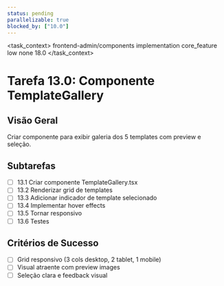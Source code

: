 ```yaml
---
status: pending
parallelizable: true
blocked_by: ["10.0"]
---
```


<task_context>
<domain>frontend-admin/components</domain>
<type>implementation</type>
<scope>core_feature</scope>
<complexity>low</complexity>
<dependencies>none</dependencies>
<unblocks>18.0</unblocks>
</task_context>

# Tarefa 13.0: Componente TemplateGallery

## Visão Geral

Criar componente para exibir galeria dos 5 templates com preview e seleção.

## Subtarefas

- [ ] 13.1 Criar componente TemplateGallery.tsx
- [ ] 13.2 Renderizar grid de templates
- [ ] 13.3 Adicionar indicador de template selecionado
- [ ] 13.4 Implementar hover effects
- [ ] 13.5 Tornar responsivo
- [ ] 13.6 Testes

## Critérios de Sucesso

- [ ] Grid responsivo (3 cols desktop, 2 tablet, 1 mobile)
- [ ] Visual atraente com preview images
- [ ] Seleção clara e feedback visual
